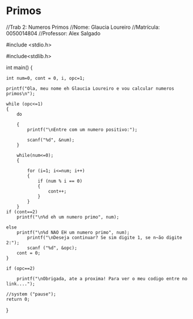 # Primos


//Trab 2: Numeros Primos
//Nome: Glaucia Loureiro
//Matrícula: 0050014804
//Professor: Alex Salgado

#include <stdio.h>

#include<stdlib.h>

int main()
{
    
    int num=0, cont = 0, i, opc=1;
    
    printf("Ola, meu nome eh Glaucia Loureiro e vou calcular numeros primos\n");
    
    while (opc<=1)
    {
        do
            
        {
            printf("\nEntre com um numero positivo:");
            
            scanf("%d", &num);
        }
        
        while(num<=0);
        {
        
            for (i=1; i<=num; i++)
            {
                if (num % i == 0)
                {
                    cont++;
                }
            }
        }
    if (cont==2)
        printf("\n%d eh um numero primo", num);
    
    else
        printf("\n%d NAO EH um numero primo", num);
            printf("\nDeseja continuar? Se sim digite 1, se n~ão digite 2:");
            scanf ("%d", &opc);
        cont = 0;
    }
    
    if (opc==2)
        
        printf("\nObrigada, ate a proxima! Para ver o meu codigo entre no link....");
    
    //system ("pause");
    return 0;
    
}


